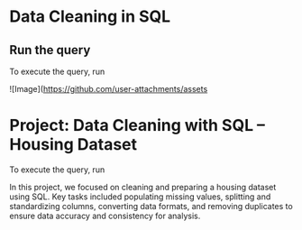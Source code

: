 # Data Cleaning in SQL

## Run the query

To execute the query, run 

![Image](https://github.com/user-attachments/assets

# Project: Data Cleaning with SQL – Housing Dataset

To execute the query, run 

In this project, we focused on cleaning and preparing a housing dataset using SQL. Key tasks included populating missing values, splitting and standardizing columns, converting data formats, and removing duplicates to ensure data accuracy and consistency for analysis.
